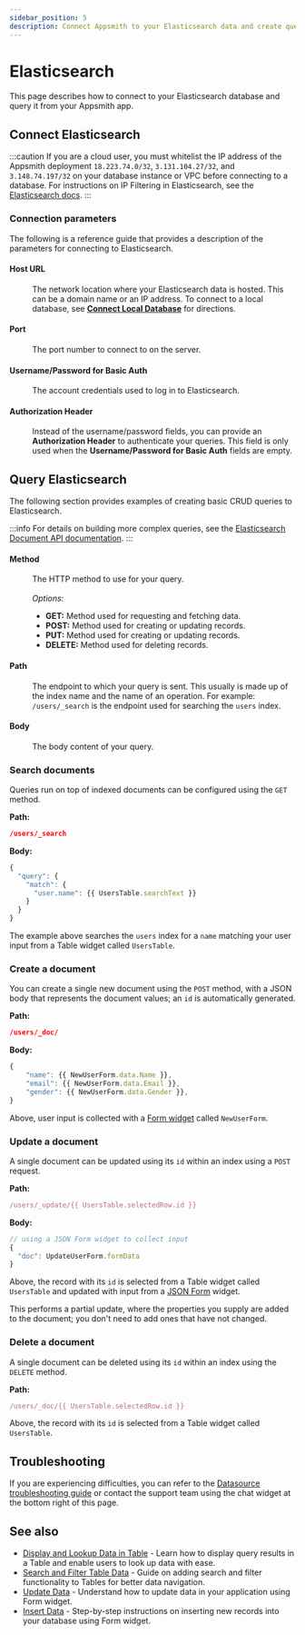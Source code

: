```yaml
---
sidebar_position: 5
description: Connect Appsmith to your Elasticsearch data and create queries.
---
```


# Elasticsearch

This page describes how to connect to your Elasticsearch database and query it from your Appsmith app.

## Connect Elasticsearch

:::caution 
If you are a cloud user, you must whitelist the IP address of the Appsmith deployment `18.223.74.0/32`, `3.131.104.27/32`, and `3.148.74.197/32` on your database instance or VPC before connecting to a database. For instructions on IP Filtering in Elasticsearch, see the [Elasticsearch docs](https://www.elastic.co/guide/en/elasticsearch/reference/current/ip-filtering.html).
:::

### Connection parameters

The following is a reference guide that provides a description of the parameters for connecting to Elasticsearch.

<ZoomImage src="/img/elasticsearch-datasource-config.png" alt="Connect to Elasticsearch" caption="Connect to Elasticsearch" />

#### Host URL

<dd>The network location where your Elasticsearch data is hosted. This can be a domain name or an IP address. To connect to a local database, see <a href="https://docs.appsmithai.com/connect-data/how-to-guides/how-to-work-with-local-apis-on-appsmith"><b>Connect Local Database</b></a> for directions. </dd>

#### Port

<dd>The port number to connect to on the server. </dd>

#### Username/Password for Basic Auth

<dd>The account credentials used to log in to Elasticsearch.</dd>

#### Authorization Header

<dd>Instead of the username/password fields, you can provide an <b>Authorization Header</b> to authenticate your queries. This field is only used when the <b>Username/Password for Basic Auth</b> fields are empty.</dd>

## Query Elasticsearch

The following section provides examples of creating basic CRUD queries to Elasticsearch.

:::info
For details on building more complex queries, see the [Elasticsearch Document API documentation](https://www.elastic.co/guide/en/elasticsearch/reference/current/docs.html).
:::

#### Method

<dd>The HTTP method to use for your query.</dd><br />
<dd>
    <i>Options:</i>
  <ul>
    <li><b>GET:</b> Method used for requesting and fetching data.</li>
    <li><b>POST:</b> Method used for creating or updating records.</li>
    <li><b>PUT:</b> Method used for creating or updating records.</li>
    <li><b>DELETE:</b> Method used for deleting records.</li>
  </ul>
</dd>  

#### Path

<dd>The endpoint to which your query is sent. This usually is made up of the index name and the name of an operation. For example: <code>/users/_search</code> is the endpoint used for searching the <code>users</code> index.</dd>

#### Body

<dd>The body content of your query.</dd>

### Search documents

Queries run on top of indexed documents can be configured using the `GET` method. 

**Path:**
```json
/users/_search
```

**Body:**
```javascript
{
  "query": {
    "match": {
      "user.name": {{ UsersTable.searchText }}
    }
  }
}
```

The example above searches the `users` index for a `name` matching your user input from a Table widget called `UsersTable`.

### Create a document

You can create a single new document using the `POST` method, with a JSON body that represents the document values; an `id` is automatically generated.

**Path:**
```json
/users/_doc/
```

**Body:**
```javascript
{
    "name": {{ NewUserForm.data.Name }},
    "email": {{ NewUserForm.data.Email }},
    "gender": {{ NewUserForm.data.Gender }},
}
```

Above, user input is collected with a [Form widget](https://docs.appsmithai.com/reference/widgets/form) called `NewUserForm`.

### Update a document

A single document can be updated using its `id` within an index using a `POST` request. 

**Path:**
```javascript
/users/_update/{{ UsersTable.selectedRow.id }}
```

**Body:**
```javascript
// using a JSON Form widget to collect input
{
  "doc": UpdateUserForm.formData
}
```

Above, the record with its `id` is selected from a Table widget called `UsersTable` and updated with input from a [JSON Form](https://docs.appsmithai.com/reference/widgets/json-form) widget.

This performs a partial update, where the properties you supply are added to the document; you don't need to add ones that have not changed.

### Delete a document

A single document can be deleted using its `id` within an index using the `DELETE` method.

**Path:**
```javascript
/users/_doc/{{ UsersTable.selectedRow.id }}
```

Above, the record with its `id` is selected from a Table widget called `UsersTable`.

## Troubleshooting

If you are experiencing difficulties, you can refer to the [Datasource troubleshooting guide](https://docs.appsmithai.com/help-and-support/troubleshooting-guide/action-errors/datasource-errors) or contact the support team using the chat widget at the bottom right of this page.

## See also

- [Display and Lookup Data in Table](https://docs.appsmithai.com//build-apps/how-to-guides/display-search-and-filter-table-data) - Learn how to display query results in a Table and enable users to look up data with ease.
- [Search and Filter Table Data](https://docs.appsmithai.com//build-apps/how-to-guides/search-and-filter-table-data) - Guide on adding search and filter functionality to Tables for better data navigation.
- [Update Data](https://docs.appsmithai.com//build-apps/how-to-guides/submit-form-data) - Understand how to update data in your application using Form widget.
- [Insert Data](https://docs.appsmithai.com//build-apps/how-to-guides/insert-data) - Step-by-step instructions on inserting new records into your database using Form widget.
